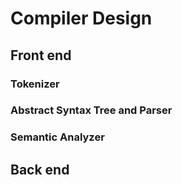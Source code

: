 # Compiler Design

## Front end

### Tokenizer

### Abstract Syntax Tree and Parser

### Semantic Analyzer

## Back end
